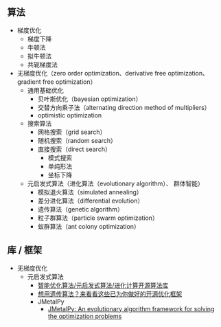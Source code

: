 ## 算法

- 梯度优化
  - 梯度下降
  - 牛顿法
  - 拟牛顿法
  - 共轭梯度法
- 无梯度优化（zero order optimization、derivative free optimization、gradient free optimization）
  - 通用基础优化
    - 贝叶斯优化（bayesian optimization）
    - 交替方向乘子法（alternating direction method of multipliers）
    - optimistic optimization
  - 搜索算法
    - 网格搜索（grid search）
    - 随机搜索（random search）
    - 直接搜索（direct search）
      - 模式搜索
      - 单纯形法
      - 坐标下降
  - 元启发式算法（进化算法（evolutionary algorithm）、 群体智能）
    - 模拟退火算法（simulated annealing）
    - 差分进化算法（differential evolution）
    - 遗传算法（genetic algorithm）
    - 粒子群算法（particle swarm optimization）
    - 蚁群算法（ant colony optimization）

## 库 / 框架

- 无梯度优化
  - 元启发式算法
    - [智能优化算法/元启发式算法/进化计算开源算法库](https://zhuanlan.zhihu.com/p/487832438)
    - [想用遗传算法？来看看这些已为你做好的开源优化框架](https://zhuanlan.zhihu.com/p/101152968)
    - JMetalPy
      - [JMetalPy: An evolutionary algorithm framework for solving the optimization problems](https://gu-youngfeng.github.io/blogs/jmetalpy.html)
